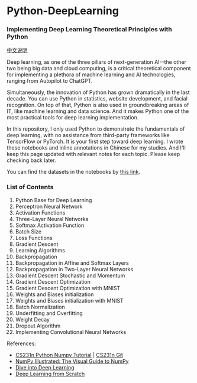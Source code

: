 # Python-DeepLearning
### Implementing Deep Learning Theoretical Principles with Python

[中文说明](./ChineseReadme.md)

Deep learning, as one of the three pillars of next-generation AI--the other two being big data and cloud computing, is a critical theoretical component for implementing a plethora of machine learning and AI technologies, ranging from Autopilot to ChatGPT. 

Simultaneously, the innovation of Python has grown dramatically in the last decade. You can use Python in statistics, website development, and facial recognition. On top of that, Python is also used in groundbreaking areas of IT, like machine learning and data science. And it makes Python one of the most practical tools for deep learning implementation.

In this repository, I only used Python to demonstrate the fundamentals of deep learning, with no assistance from third-party frameworks like TensorFlow or PyTorch. It is your first step toward deep learning. I wrote these notebooks and inline annotations in Chinese for my studies. And I'll keep this page updated with relevant notes for each topic. Please keep checking back later.

You can find the datasets in the notebooks by [this link](https://pan.baidu.com/s/1LFtqMtOZ4w2LeRfgFwm-fA?pwd=yek8).

### List of Contents

1.	Python Base for Deep Learning
2.	Perceptron Neural Network
3.	Activation Functions
4.	Three-Layer Neural Networks
5.	Softmax Activation Function
6.	Batch Size
7.	Loss Functions
8.	Gradient Descent
9.	Learning Algorithms
10.	Backpropagation
11.	Backpropagation in Affine and Softmax Layers
12.	Backpropagation in Two-Layer Neural Networks
13.	Gradient Descent Stochastic and Momentum
14.	Gradient Descent Optimization
15.	Gradient Descent Optimization with MNIST
16.	Weights and Biases initialization
17.	Weights and Biases initialization with MNIST
18.	Batch Normalization
19.	Underfitting and Overfitting
20.	Weight Decay
21.	Dropout Algorithm
22.	Implementing Convolutional Neural Networks

References:
- [CS231n Python Numpy Tutorial](https://cs231n.github.io/python-numpy-tutorial/) | [CS231n Git](https://github.com/cs231n/cs231n.github.io)
- [NumPy Illustrated: The Visual Guide to NumPy](https://medium.com/better-programming/numpy-illustrated-the-visual-guide-to-numpy-3b1d4976de1d)
- [Dive into Deep Learning](https://d2l.ai/)
- [Deep Learning from Scratch](https://github.com/oreilly-japan/deep-learning-from-scratch)
